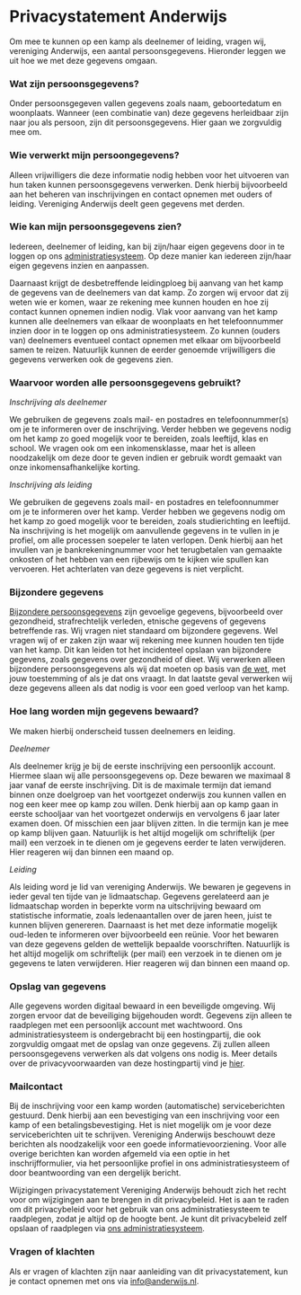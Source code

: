 # Privacystatement Anderwijs

Om mee te kunnen op een kamp als deelnemer of leiding, vragen wij, vereniging Anderwijs, een aantal persoonsgegevens. Hieronder leggen we uit hoe we met deze gegevens omgaan.

### Wat zijn persoonsgegevens?

Onder persoonsgegeven vallen gegevens zoals naam, geboortedatum en woonplaats. Wanneer (een combinatie van) deze gegevens herleidbaar zijn naar jou als persoon, zijn dit persoonsgegevens. Hier gaan we zorgvuldig mee om.

### Wie verwerkt mijn persoongegevens?

Alleen vrijwilligers die deze informatie nodig hebben voor het uitvoeren van hun taken kunnen persoonsgegevens verwerken. Denk hierbij bijvoorbeeld aan het beheren van inschrijvingen en contact opnemen met ouders of leiding. Vereniging Anderwijs deelt geen gegevens met derden.

### Wie kan mijn persoonsgegevens zien?

Iedereen, deelnemer of leiding, kan bij zijn/haar eigen gegevens door in te loggen op ons [administratiesysteem](https://aas2.anderwijs.nl). Op deze manier kan iedereen zijn/haar eigen gegevens inzien en aanpassen.

Daarnaast krijgt de desbetreffende leidingploeg bij aanvang van het kamp de gegevens van de deelnemers van dat kamp. Zo zorgen wij ervoor dat zij weten wie er komen, waar ze rekening mee kunnen houden en hoe zij contact kunnen opnemen indien nodig. Vlak voor aanvang van het kamp kunnen alle deelnemers van elkaar de woonplaats en het telefoonnummer inzien door in te loggen op ons administratiesysteem. Zo kunnen (ouders van) deelnemers eventueel contact opnemen met elkaar om bijvoorbeeld samen te reizen.
Natuurlijk kunnen de eerder genoemde vrijwilligers die gegevens verwerken ook de gegevens zien.

### Waarvoor worden alle persoonsgegevens gebruikt?

_Inschrijving als deelnemer_

We gebruiken de gegevens zoals mail- en postadres en telefoonnummer(s) om je te informeren over de inschrijving. Verder hebben we gegevens nodig om het kamp zo goed mogelijk voor te bereiden, zoals leeftijd, klas en school. We vragen ook om een inkomensklasse, maar het is alleen noodzakelijk om deze door te geven indien er gebruik wordt gemaakt van onze inkomensafhankelijke korting.

_Inschrijving als leiding_

We gebruiken de gegevens zoals mail- en postadres en telefoonnummer om je te informeren over het kamp. Verder hebben we gegevens nodig om het kamp zo goed mogelijk voor te bereiden, zoals studierichting en leeftijd. Na inschrijving is het mogelijk om aanvullende gegevens in te vullen in je profiel, om alle processen soepeler te laten verlopen. Denk hierbij aan het invullen van je bankrekeningnummer voor het terugbetalen van gemaakte onkosten of het hebben van een rijbewijs om te kijken wie spullen kan vervoeren. Het achterlaten van deze gegevens is niet verplicht.

### Bijzondere gegevens

[Bijzondere persoonsgegevens](https://autoriteitpersoonsgegevens.nl/nl/over-privacy/persoonsgegevens/wat-zijn-persoonsgegevens) zijn gevoelige gegevens, bijvoorbeeld over gezondheid, strafrechtelijk verleden, etnische gegevens of gegevens betreffende ras.
Wij vragen niet standaard om bijzondere gegevens. Wel vragen wij of er zaken zijn waar wij rekening mee kunnen houden ten tijde van het kamp. Dit kan leiden tot het incidenteel opslaan van bijzondere gegevens, zoals gegevens over gezondheid of dieet. Wij verwerken alleen bijzondere persoonsgegevens als wij dat moeten op basis van [de wet](https://autoriteitpersoonsgegevens.nl/nl/over-privacy/persoonsgegevens/bewaren-van-persoonsgegevens), met jouw toestemming of als je dat ons vraagt. In dat laatste geval verwerken wij deze gegevens alleen als dat nodig is voor een goed verloop van het kamp.

### Hoe lang worden mijn gegevens bewaard?

We maken hierbij onderscheid tussen deelnemers en leiding.

_Deelnemer_

Als deelnemer krijg je bij de eerste inschrijving een persoonlijk account. Hiermee slaan wij alle persoonsgegevens op. Deze bewaren we maximaal 8 jaar vanaf de eerste inschrijving. Dit is de maximale termijn dat iemand binnen onze doelgroep van het voortgezet onderwijs zou kunnen vallen en nog een keer mee op kamp zou willen. Denk hierbij aan op kamp gaan in eerste schooljaar van het voortgezet onderwijs en vervolgens 6 jaar later examen doen. Of misschien een jaar blijven zitten. In die termijn kan je mee op kamp blijven gaan. Natuurlijk is het altijd mogelijk om schriftelijk (per mail) een verzoek in te dienen om je gegevens eerder te laten verwijderen. Hier reageren wij dan binnen een maand op.

_Leiding_

Als leiding word je lid van vereniging Anderwijs. We bewaren je gegevens in ieder geval ten tijde van je lidmaatschap. Gegevens gerelateerd aan je lidmaatschap worden in beperkte vorm na uitschrijving bewaard om statistische informatie, zoals ledenaantallen over de jaren heen, juist te kunnen blijven genereren. Daarnaast is het met deze informatie mogelijk oud-leden te informeren over bijvoorbeeld een reünie. Voor het bewaren van deze gegevens gelden de wettelijk bepaalde voorschriften. Natuurlijk is het altijd mogelijk om schriftelijk (per mail) een verzoek in te dienen om je gegevens te laten verwijderen. Hier reageren wij dan binnen een maand op.

### Opslag van gegevens

Alle gegevens worden digitaal bewaard in een beveiligde omgeving. Wij zorgen ervoor dat de beveiliging bijgehouden wordt. Gegevens zijn alleen te raadplegen met een persoonlijk account met wachtwoord. Ons administratiesysteem is ondergebracht bij een hostingpartij, die ook zorgvuldig omgaat met de opslag van onze gegevens. Zij zullen alleen persoonsgegevens verwerken als dat volgens ons nodig is. Meer details over de privacyvoorwaarden van deze hostingpartij vind je [hier](https://www.pcextreme.nl/policies/privacy-policy).

### Mailcontact

Bij de inschrijving voor een kamp worden (automatische) serviceberichten gestuurd. Denk hierbij aan een bevestiging van een inschrijving voor een kamp of een betalingsbevestiging. Het is niet mogelijk om je voor deze serviceberichten uit te schrijven. Vereniging Anderwijs beschouwt deze berichten als noodzakelijk voor een goede informatievoorziening. Voor alle overige berichten kan worden afgemeld via een optie in het inschrijfformulier, via het persoonlijke profiel in ons administratiesysteem of door beantwoording van een dergelijk bericht.

Wijzigingen privacystatement
Vereniging Anderwijs behoudt zich het recht voor om wijzigingen aan te brengen in dit privacybeleid. Het is aan te raden om dit privacybeleid voor het gebruik van ons administratiesysteem te raadplegen, zodat je altijd op de hoogte bent. Je kunt dit privacybeleid zelf opslaan of raadplegen via [ons administratiesysteem](https://aas2.anderwijs.nl/privacy).

### Vragen of klachten

Als er vragen of klachten zijn naar aanleiding van dit privacystatement, kun je contact opnemen met ons via [info@anderwijs.nl](mailto:info@anderwijs.nl).

